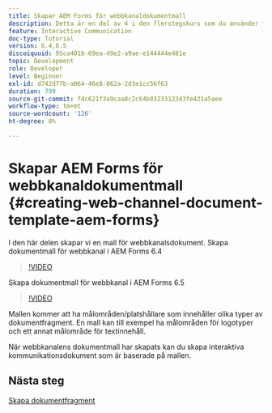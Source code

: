 ```yaml
---
title: Skapar AEM Forms för webbkanaldokumentmall
description: Detta är en del av 4 i den flerstegskurs som du använder för att skapa ditt första interaktiva kommunikationsdokument. I den här delen skapar vi en mall för webbkanalsdokument.
feature: Interactive Communication
doc-type: Tutorial
version: 6.4,6.5
discoiquuid: 95ca401b-69ea-49e2-a9ae-e144444e481e
topic: Development
role: Developer
level: Beginner
exl-id: d742d77b-a064-46e8-862a-2d3e1cc56f63
duration: 799
source-git-commit: f4c621f3a9caa8c2c64b8323312343fe421a5aee
workflow-type: tm+mt
source-wordcount: '126'
ht-degree: 0%

---
```


# Skapar AEM Forms för webbkanaldokumentmall {#creating-web-channel-document-template-aem-forms}

I den här delen skapar vi en mall för webbkanalsdokument.
Skapa dokumentmall för webbkanal i AEM Forms 6.4
>[!VIDEO](https://video.tv.adobe.com/v/22342?quality=12&learn=on)

Skapa dokumentmall för webbkanal i AEM Forms 6.5
>[!VIDEO](https://video.tv.adobe.com/v/27807?quality=12&learn=on)

Mallen kommer att ha målområden/platshållare som innehåller olika typer av dokumentfragment. En mall kan till exempel ha målområden för logotyper och ett annat målområde för textinnehåll.

När webbkanalens dokumentmall har skapats kan du skapa interaktiva kommunikationsdokument som är baserade på mallen.

## Nästa steg

[Skapa dokumentfragment](./partfive.md)
